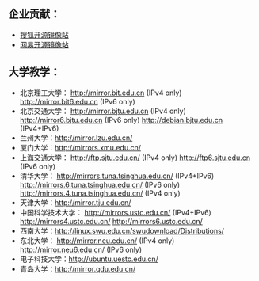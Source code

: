 ## 企业贡献：
* [搜狐开源镜像站](http://mirrors.sohu.com/)
* [网易开源镜像站](http://mirrors.163.com/)

## 大学教学：
* 北京理工大学：
http://mirror.bit.edu.cn (IPv4 only)
http://mirror.bit6.edu.cn (IPv6 only)
* 北京交通大学：
http://mirror.bjtu.edu.cn (IPv4 only)
http://mirror6.bjtu.edu.cn (IPv6 only)
http://debian.bjtu.edu.cn (IPv4+IPv6)
* 兰州大学：http://mirror.lzu.edu.cn/
* 厦门大学：http://mirrors.xmu.edu.cn/
* 上海交通大学：
http://ftp.sjtu.edu.cn/ (IPv4 only)
http://ftp6.sjtu.edu.cn (IPv6 only)
* 清华大学：
http://mirrors.tuna.tsinghua.edu.cn/ (IPv4+IPv6)
http://mirrors.6.tuna.tsinghua.edu.cn/ (IPv6 only)
http://mirrors.4.tuna.tsinghua.edu.cn/ (IPv4 only)
* 天津大学：http://mirror.tju.edu.cn/
* 中国科学技术大学：
http://mirrors.ustc.edu.cn/ (IPv4+IPv6)
http://mirrors4.ustc.edu.cn/
http://mirrors6.ustc.edu.cn/
* 西南大学：http://linux.swu.edu.cn/swudownload/Distributions/
* 东北大学：
http://mirror.neu.edu.cn/ (IPv4 only)
http://mirror.neu6.edu.cn/ (IPv6 only)
* 电子科技大学：http://ubuntu.uestc.edu.cn/
* 青岛大学：http://mirror.qdu.edu.cn/
